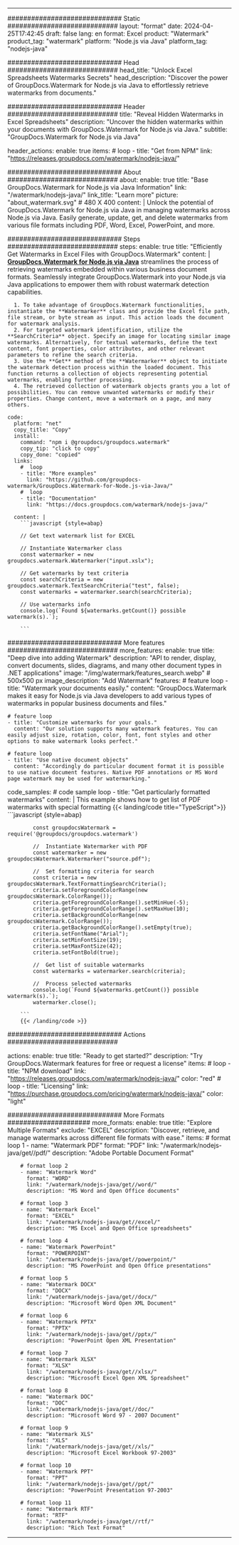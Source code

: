 
---
############################# Static ############################
layout: "format"
date:  2024-04-25T17:42:45
draft: false
lang: en
format: Excel
product: "Watermark"
product_tag: "watermark"
platform: "Node.js via Java"
platform_tag: "nodejs-java"

############################# Head ############################
head_title: "Unlock Excel Spreadsheets Watermarks Secrets"
head_description: "Discover the power of GroupDocs.Watermark for Node.js via Java to effortlessly retrieve watermarks from documents."

############################# Header ############################
title: "Reveal Hidden Watermarks in Excel Spreadsheets" 
description: "Uncover the hidden watermarks within your documents with GroupDocs.Watermark for Node.js via Java."
subtitle: "GroupDocs.Watermark for Node.js via Java" 

header_actions:
  enable: true
  items:
    #  loop
    - title: "Get from NPM"
      link: "https://releases.groupdocs.com/watermark/nodejs-java/"
      
############################# About ############################
about:
    enable: true
    title: "Base GroupDocs.Watermark for Node.js via Java Information"
    link: "/watermark/nodejs-java/"
    link_title: "Learn more"
    picture: "about_watermark.svg" # 480 X 400
    content: |
       Unlock the potential of GroupDocs.Watermark for Node.js via Java in managing watermarks across Node.js via Java. Easily generate, update, get, and delete watermarks from various file formats including PDF, Word, Excel, PowerPoint, and more.

############################# Steps ############################
steps:
    enable: true
    title: "Efficiently Get Watermarks in Excel Files with GroupDocs.Watermark"
    content: |
      **[GroupDocs.Watermark for Node.js via Java](https://products.groupdocs.com/watermark/nodejs-java/)** streamlines the process of retrieving watermarks embedded within various business document formats. Seamlessly integrate GroupDocs.Watermark into your Node.js via Java applications to empower them with robust watermark detection capabilities.
      
      1. To take advantage of GroupDocs.Watermark functionalities, instantiate the **Watermarker** class and provide the Excel file path, file stream, or byte stream as input. This action loads the document for watermark analysis.
      2. For targeted watermark identification, utilize the **SearchCriteria** object. Specify an image for locating similar image watermarks. Alternatively, for textual watermarks, define the text content, font properties, color attributes, and other relevant parameters to refine the search criteria.
      3. Use the **Get** method of the **Watermarker** object to initiate the watermark detection process within the loaded document. This function returns a collection of objects representing potential watermarks, enabling further processing.
      4. The retrieved collection of watermark objects grants you a lot of possibilities. You can remove unwanted watermarks or modify their properties. Change content, move a watermark on a page, and many others.
   
    code:
      platform: "net"
      copy_title: "Copy"
      install:
        command: "npm i @groupdocs/groupdocs.watermark"
        copy_tip: "click to copy"
        copy_done: "copied"
      links:
        #  loop
        - title: "More examples"
          link: "https://github.com/groupdocs-watermark/GroupDocs.Watermark-for-Node.js-via-Java/"
        #  loop
        - title: "Documentation"
          link: "https://docs.groupdocs.com/watermark/nodejs-java/"
          
      content: |
        ```javascript {style=abap}

        // Get text watermark list for EXCEL

        // Instantiate Watermarker class
        const watermarker = new groupdocs.watermark.Watermarker("input.xslx");
        
        // Get watermarks by text criteria
        const searchCriteria = new groupdocs.watermark.TextSearchCriteria("test", false);
        const watermarks = watermarker.search(searchCriteria);

        // Use watermarks info
        console.log(`Found ${watermarks.getCount()} possible watermark(s).`);
        
        ```            

############################# More features ############################
more_features:
  enable: true
  title: "Deep dive into adding Watermark"
  description: "API to render, display, convert documents, slides, diagrams, and many other document types in .NET applications"
  image: "/img/watermark/features_search.webp" # 500x500 px
  image_description: "Add Watermark"
  features:
    # feature loop
    - title: "Watermark your documents easily."
      content: "GroupDocs.Watermark makes it easy for Node.js via Java developers to add various types of watermarks in popular business documents and files."

    # feature loop
    - title: "Customize watermarks for your goals."
      content: "Our solution supports many watermark features. You can easily adjust size, rotation, color, font, font styles and other options to make watermark looks perfect."

    # feature loop
    - title: "Use native document objects"
      content: "Accordingly do particular document format it is possible to use native document features. Native PDF annotations or MS Word page watermark may be used for watermarking."
      
  code_samples:
    # code sample loop
    - title: "Get particularly formatted watermarks"
      content: |
        This example shows how to get list of PDF watermarks with special formatting
        {{< landing/code title="TypeScript">}}
        ```javascript {style=abap}
        
            const groupdocsWatermark = require('@groupdocs/groupdocs.watermark')

            //  Instantiate Watermarker with PDF
            const watermarker = new groupdocsWatermark.Watermarker("source.pdf");

            //  Set formatting criteria for search
            const criteria = new groupdocsWatermark.TextFormattingSearchCriteria();
            criteria.setForegroundColorRange(new groupdocsWatermark.ColorRange());
            criteria.getForegroundColorRange().setMinHue(-5);
            criteria.getForegroundColorRange().setMaxHue(10);
            criteria.setBackgroundColorRange(new groupdocsWatermark.ColorRange());
            criteria.getBackgroundColorRange().setEmpty(true);
            criteria.setFontName("Arial");
            criteria.setMinFontSize(19);
            criteria.setMaxFontSize(42);
            criteria.setFontBold(true);
  
            //  Get list of suitable watermarks
            const watermarks = watermarker.search(criteria);

            //  Process selected watermarks
            console.log(`Found ${watermarks.getCount()} possible watermark(s).`);
            watermarker.close();

        ```
        {{< /landing/code >}}


############################# Actions ############################

actions:
  enable: true
  title: "Ready to get started?"
  description: "Try GroupDocs.Watermark features for free or request a license"
  items:
    #  loop
    - title: "NPM download"
      link: "https://releases.groupdocs.com/watermark/nodejs-java/"
      color: "red"
        #  loop
    - title: "Licensing"
      link: "https://purchase.groupdocs.com/pricing/watermark/nodejs-java/"
      color: "light"


############################# More Formats #####################
more_formats:
    enable: true
    title: "Explore Multiple Formats"
    exclude: "EXCEL"
    description: "Discover, retrieve, and manage watermarks across different file formats with ease."
    items: 
        # format loop 1
        - name: "Watermark PDF"
          format: "PDF"
          link: "/watermark/nodejs-java/get//pdf/"
          description: "Adobe Portable Document Format"

        # format loop 2
        - name: "Watermark Word"
          format: "WORD"
          link: "/watermark/nodejs-java/get//word/"
          description: "MS Word and Open Office documents"
          
        # format loop 3
        - name: "Watermark Excel"
          format: "EXCEL"
          link: "/watermark/nodejs-java/get//excel/"
          description: "MS Excel and Open Office spreadsheets"

        # format loop 4
        - name: "Watermark PowerPoint"
          format: "POWERPOINT"
          link: "/watermark/nodejs-java/get//powerpoint/"
          description: "MS PowerPoint and Open Office presentations"

        # format loop 5
        - name: "Watermark DOCX"
          format: "DOCX"
          link: "/watermark/nodejs-java/get//docx/"
          description: "Microsoft Word Open XML Document"
          
        # format loop 6
        - name: "Watermark PPTX"
          format: "PPTX"
          link: "/watermark/nodejs-java/get//pptx/"
          description: "PowerPoint Open XML Presentation"
          
        # format loop 7
        - name: "Watermark XLSX"
          format: "XLSX"
          link: "/watermark/nodejs-java/get//xlsx/"
          description: "Microsoft Excel Open XML Spreadsheet"

        # format loop 8
        - name: "Watermark DOC"
          format: "DOC"
          link: "/watermark/nodejs-java/get//doc/"
          description: "Microsoft Word 97 - 2007 Document"

        # format loop 9
        - name: "Watermark XLS"
          format: "XLS"
          link: "/watermark/nodejs-java/get//xls/"
          description: "Microsoft Excel Workbook 97-2003"

        # format loop 10
        - name: "Watermark PPT"
          format: "PPT"
          link: "/watermark/nodejs-java/get//ppt/"
          description: "PowerPoint Presentation 97-2003"

        # format loop 11
        - name: "Watermark RTF"
          format: "RTF"
          link: "/watermark/nodejs-java/get//rtf/"
          description: "Rich Text Format"

---